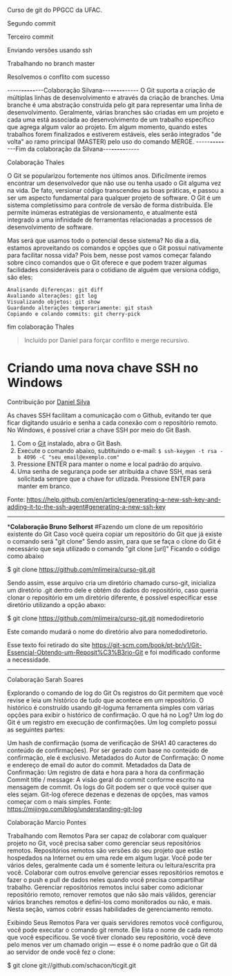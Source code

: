 ﻿Curso de git do PPGCC da UFAC.

Segundo commit

Terceiro commit

Enviando versões usando ssh

Trabalhando no branch master

Resolvemos o conflito com sucesso

-----***-----***---Colaboração Silvana---***-----***-----
O Git suporta a criação de múltiplas linhas de desenvolvimento e através da criação de branches. 
Uma branche é uma abstração construída pelo git para representar uma linha de desenvolvimento. 
Geralmente, várias branches são criadas em um projeto e cada uma está associada ao desenvolvimento 
de um trabalho específico que agrega algum valor ao projeto. 
Em algum momento, quando estes trabalhos forem finalizados e estiverem estáveis, eles 
serão integrados "de volta" ao ramo principal (MASTER) pelo uso do comando MERGE.
-----***-----***---Fim da colaboração da Silvana---***-----***-----

Colaboração Thales

O Git se popularizou fortemente nos últimos anos. Dificilmente iremos encontrar um desenvolvedor
que não use ou tenha usado o Git alguma vez na vida. De fato, versionar código transcendeu as boas
práticas, e passou a ser um aspecto fundamental para qualquer projeto de software.
O Git é um sistema completíssimo para controle de versão de forma distribuída. Ele permite inúmeras
estratégias de versionamento, e atualmente está integrado a uma infinidade de ferramentas relacionadas
a processos de desenvolvimento de software.

Mas será que usamos todo o potencial desse sistema? No dia a dia, estamos aproveitando os comandos e
opções que o Git possui nativamente para facilitar nossa vida?
Pois bem, nesse post vamos começar falando sobre cinco comandos que o Git oferece e que podem trazer algumas
facilidades consideráveis para o cotidiano de alguém que versiona código, são eles:

    Analisando diferenças: git diff
    Avaliando alterações: git log
    Visualizando objetos: git show
    Guardando alterações temporariamente: git stash
    Copiando e colando commits: git cherry-pick

fim colaboração Thales

> Incluído por Daniel para forçar conflito e merge recursivo.

# Criando uma nova chave SSH no Windows
Contribuição por [Daniel Silva](https://github.com/danielnsilva)

As chaves SSH facilitam a comunicação com o Github, evitando ter que ficar digitando usuário e senha a cada conexão com o repositório remoto. No Windows, é possível criar a chave SSH por meio do Git Bash.

1. Com o [Git](https://gitforwindows.org/) instalado, abra o Git Bash.
2. Execute o comando abaixo, subtituindo o e-mail:
```$ ssh-keygen -t rsa -b 4096 -C "seu_email@exemplo.com"```
3. Pressione ENTER para manter o nome e local padrão do arquivo.
4. Uma senha de segurança pode ser atribuída a chave SSH, mas será solicitada sempre que a chave for utlizada. Pressione ENTER para manter em branco.

Fonte: https://help.github.com/en/articles/generating-a-new-ssh-key-and-adding-it-to-the-ssh-agent#generating-a-new-ssh-key
***

*****************************Colaboração Bruno Selhorst****************************
#Fazendo um clone de um repositório existente do Git
Caso você queira copiar um repositório do Git que já existe o comando será "git clone"
Sendo assim, para que se faça o clone do Git é necessário que seja utilizado o comando "git clone [url]"
Ficando o código como abaixo

$ git clone https://github.com/mlimeira/curso-git.git

Sendo assim, esse arquivo cria um diretório chamado curso-git, inicializa um diretório .git dentro dele e obtém do dados do repositório,
caso queria clonar o repositório em um diretório diferente, é possível especificar esse diretório utilizando a opção abaxo:

$ git clone https://github.com/mlimeira/curso-git.git nomedodiretorio

Este comando mudará o nome do diretório alvo para nomedodiretorio.

Esse texto foi retirado do site https://git-scm.com/book/pt-br/v1/Git-Essencial-Obtendo-um-Reposit%C3%B3rio-Git e foi modificado
conforme a necessidade.
***********************************************************************************
Colaboração Sarah Soares

Explorando o comando de log do Git
Os registros do Git permitem que você revise e leia um histórico de tudo 
que acontece em um repositório. O histórico é construído usando 
git-loguma ferramenta simples com várias opções para exibir o histórico 
de confirmação.
O que há no Log?
Um log do Git é um registro em execução de confirmações. Um log completo 
possui as seguintes partes:

Um hash de confirmação (soma de verificação de SHA1 40 caracteres do 
conteúdo de confirmações). Por ser gerado com base no conteúdo de 
confirmação, ele é exclusivo.
Metadados do Autor de Confirmação: O nome e endereço de email do autor 
do commit.
Metadados da Data de Confirmação: Um registro de data e hora para a hora 
da confirmação
Commit title / message: A visão geral do commit conforme escrito na 
mensagem de commit.
Os logs do Git podem ser o que você quiser que eles sejam. Git-log 
oferece dezenas e dezenas de opções, mas vamos começar com o mais 
simples.
Fonte: https://mijingo.com/blog/understanding-git-log

Colaboração Marcio Pontes


Trabalhando com Remotos
Para ser capaz de colaborar com qualquer projeto no Git, você precisa 
saber como gerenciar seus repositórios remotos. Repositórios remotos são 
versões do seu projeto que estão hospedados na Internet ou em uma rede 
em algum lugar. Você pode ter vários deles, geralmente cada um é somente 
leitura ou leitura/escrita pra você. Colaborar com outros envolve 
gerenciar esses repositórios remotos e fazer o push e pull de dados 
neles quando você precisa compartilhar trabalho. Gerenciar repositórios 
remotos inclui saber como adicionar repositório remoto, remover remotos 
que não são mais válidos, gerenciar vários branches remotos e defini-los 
como monitorados ou não, e mais. Nesta seção, vamos cobrir essas 
habilidades de gerenciamento remoto.

Exibindo Seus Remotos
Para ver quais servidores remotos você configurou, você pode executar o 
comando git remote. Ele lista o nome de cada remoto que você 
especificou. Se você tiver clonado seu repositório, você deve pelo menos 
ver um chamado origin — esse é o nome padrão que o Git dá ao servidor de 
onde você fez o clone:

$ git clone git://github.com/schacon/ticgit.git
